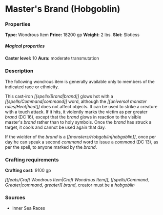 ﻿---
Title: "Master's Brand (Hobgoblin)"
Type: "Wondrous Item"
Price: "18200 gp"
Weight: "2 lbs."
Slot: "Slotless"
Caster level: "10"
Aura: "moderate transmutation"
Description: |
  "The following wondrous item is generally available only to members of the indicated race or ethnicity.
  This cast-iron brand glows hot with a command word, although the heat does not affect objects. It can be used to strike a creature with a touch attack. If it hits, it violently marks the victim as per _greater brand_ (DC 16), except that the brand glows in reaction to the visible _master's brand_ rather than to holy symbols. Once the brand has struck a target, it cools and cannot be used again that day.
  If the wielder of the brand is a hobgoblin, once per day he can speak a second command word to issue a _command_ (DC 13), as per the spell, to anyone marked by the brand."
Crafting cost: "9100 gp"
Sources: "['Inner Sea Races']"
---

# Master's Brand (Hobgoblin)

### Properties

**Type:** Wondrous Item **Price:** 18200 gp **Weight:** 2 lbs. **Slot:** Slotless

##### Magical properties

**Caster level:** 10 **Aura:** moderate transmutation

### Description

The following wondrous item is generally available only to members of the indicated race or ethnicity.

This cast-iron _[[spells/Brand|brand]]_ glows hot with a _[[spells/Command|command]]_ word, although the _[[universal monster rules/Heat|heat]]_ does not affect objects. It can be used to strike a creature with a touch attack. If it hits, it violently marks the victim as per greater _brand_ (DC 16), except that the _brand_ glows in reaction to the visible master's _brand_ rather than to holy symbols. Once the _brand_ has struck a target, it cools and cannot be used again that day.

If the wielder of the _brand_ is a _[[monsters/Hobgoblin|hobgoblin]]_, once per day he can speak a second _command_ word to issue a _command_ (DC 13), as per the spell, to anyone marked by the _brand_.

### Crafting requirements

**Crafting cost:** 9100 gp

_[[feats/Craft Wondrous Item|Craft Wondrous Item]]_, _[[spells/Command, Greater|command, greater]]_ _brand_, creator must be a _hobgoblin_

### Sources

* Inner Sea Races